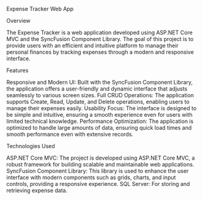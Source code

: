 Expense Tracker Web App

Overview

The Expense Tracker is a web application developed using ASP.NET Core MVC and the SyncFusion Component Library. The goal of this project is to provide users with an efficient and intuitive platform to manage their personal finances by tracking expenses through a modern and responsive interface.

Features

Responsive and Modern UI: Built with the SyncFusion Component Library, the application offers a user-friendly and dynamic interface that adjusts seamlessly to various screen sizes.
Full CRUD Operations: The application supports Create, Read, Update, and Delete operations, enabling users to manage their expenses easily.
Usability Focus: The interface is designed to be simple and intuitive, ensuring a smooth experience even for users with limited technical knowledge.
Performance Optimization: The application is optimized to handle large amounts of data, ensuring quick load times and smooth performance even with extensive records.

Technologies Used

ASP.NET Core MVC: The project is developed using ASP.NET Core MVC, a robust framework for building scalable and maintainable web applications.
SyncFusion Component Library: This library is used to enhance the user interface with modern components such as grids, charts, and input controls, providing a responsive experience.
SQL Server: For storing and retrieving expense data.

